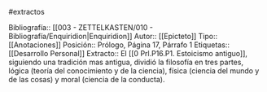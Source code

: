 #extractos 

Bibliografía:: [[003 - ZETTELKASTEN/010 - Bibliografía/Enquiridion|Enquiridion]]
Autor:: [[Epicteto]]
Tipo:: [[Anotaciones]]
Posición:: Prólogo, Página 17, Párrafo 1
Etiquetas:: [[Desarrollo Personal]]
Extracto:: El [[0 Prl.P16.P1. Estoicismo antiguo]], siguiendo una tradición mas antigua, dividió la filosofía en tres partes, lógica (teoría del conocimiento y de la ciencia),  física (ciencia del mundo y de las cosas) y moral (ciencia de la conducta).
